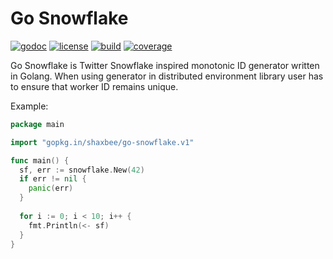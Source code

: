 # Go Snowflake

[![godoc](http://img.shields.io/badge/godoc-reference-blue.svg?style=flat)](https://godoc.org/gopkg.in/shaxbee/go-snowflake.v1) [![license](http://img.shields.io/badge/license-apache_2.0-red.svg?style=flat)](https://raw.githubusercontent.com/shaxbee/go-snowflake/master/LICENSE) [![build](https://travis-ci.org/shaxbee/go-snowflake.svg?branch=master)](https://travis-ci.org/shaxbee/go-snowflake) [![coverage](https://coveralls.io/repos/github/shaxbee/go-snowflake/badge.svg?branch=master)](https://coveralls.io/r/shaxbee/go-snowflake)

Go Snowflake is Twitter Snowflake inspired monotonic ID generator written in Golang.
When using generator in distributed environment library user has to ensure that worker ID remains unique.

Example:
```go
package main

import "gopkg.in/shaxbee/go-snowflake.v1"

func main() {
  sf, err := snowflake.New(42)
  if err != nil {
    panic(err)
  }
  
  for i := 0; i < 10; i++ {
    fmt.Println(<- sf)
  }
}
```
